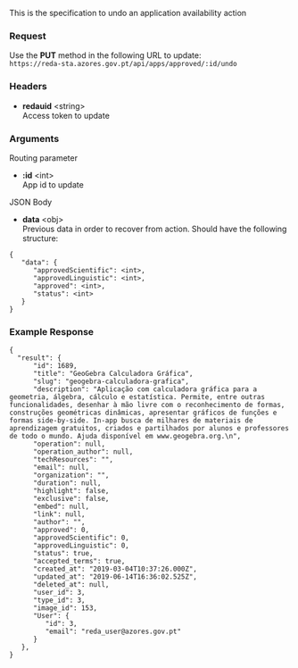 This is the specification to undo an application availability action

### Request

Use the **PUT** method in the following URL to update:  
`https://reda-sta.azores.gov.pt/api/apps/approved/:id/undo`

### Headers

* **redauid** &lt;string&gt;  
   Access token to update

### Arguments

Routing parameter

* **:id** &lt;int&gt;  
   App id to update


JSON Body

* **data** &lt;obj&gt;  
   Previous data in order to recover from action. Should have the following structure:
```
{
   "data": {
      "approvedScientific": <int>,
      "approvedLinguistic": <int>,
      "approved": <int>,
      "status": <int>
   } 
}
```
### Example Response

```
{
  "result": {
      "id": 1689,
      "title": "GeoGebra Calculadora Gráfica",
      "slug": "geogebra-calculadora-grafica",
      "description": "Aplicação com calculadora gráfica para a geometria, álgebra, cálculo e estatística. Permite, entre outras funcionalidades, desenhar à mão livre com o reconhecimento de formas, construções geométricas dinâmicas, apresentar gráficos de funções e formas side-by-side. In-app busca de milhares de materiais de aprendizagem gratuitos, criados e partilhados por alunos e professores de todo o mundo. Ajuda disponível em www.geogebra.org.\n",
      "operation": null,
      "operation_author": null,
      "techResources": "",
      "email": null,
      "organization": "",
      "duration": null,
      "highlight": false,
      "exclusive": false,
      "embed": null,
      "link": null,
      "author": "",
      "approved": 0,
      "approvedScientific": 0,
      "approvedLinguistic": 0,
      "status": true,
      "accepted_terms": true,
      "created_at": "2019-03-04T10:37:26.000Z",
      "updated_at": "2019-06-14T16:36:02.525Z",
      "deleted_at": null,
      "user_id": 3,
      "type_id": 3,
      "image_id": 153,
      "User": {
         "id": 3,
         "email": "reda_user@azores.gov.pt"
      }
   },
}
```